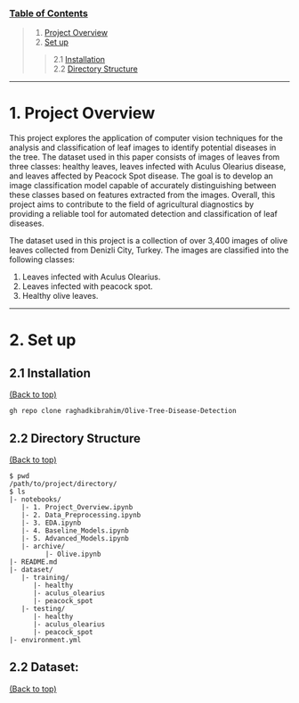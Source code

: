 ### [Table of Contents](#table-of-contents)
>1. [Project Overview](#1)
> 2. [Set up](#2)
> > 2.1 [Installation](#2.1)  
> > 2.2 [Directory Structure](#2.2)
<hr>

<a id='1'></a>
# 1. Project Overview
This project explores the application of computer vision techniques for the analysis and classification of leaf images to identify potential diseases in the tree. The dataset used in this paper consists of images of leaves from three classes: healthy leaves, leaves infected with Aculus Olearius disease, and leaves affected by Peacock Spot disease. The goal is to develop an image classification model capable of accurately distinguishing between these classes based on features extracted from the images. Overall, this project aims to contribute to the field of agricultural diagnostics by providing a reliable tool for automated detection and classification of leaf diseases.

The dataset used in this project is a collection of over 3,400 images of olive leaves collected from Denizli City, Turkey. The images are classified into the following classes:  
1. Leaves infected with Aculus Olearius.
2.  Leaves infected with peacock spot.
3. Healthy olive leaves.

<hr>


<a id='2'></a>
# 2. Set up
<a id='2.1'></a>
## 2.1 Installation
[(Back to top)](#table-of-contents)

```shell
gh repo clone raghadkibrahim/Olive-Tree-Disease-Detection
```

<a id='2.2'></a>
## 2.2 Directory Structure
[(Back to top)](#table-of-contents)

```
$ pwd
/path/to/project/directory/
$ ls
|- notebooks/
   |- 1. Project_Overview.ipynb
   |- 2. Data_Preprocessing.ipynb
   |- 3. EDA.ipynb
   |- 4. Baseline_Models.ipynb
   |- 5. Advanced_Models.ipynb
   |- archive/
	     |- Olive.ipynb
|- README.md
|- dataset/
   |- training/
      |- healthy
      |- aculus_olearius
      |- peacock_spot
   |- testing/
      |- healthy
      |- aculus_olearius
      |- peacock_spot
|- environment.yml
```

<a id='2'></a>
## 2.2 Dataset:
[(Back to top)](#table-of-contents)



